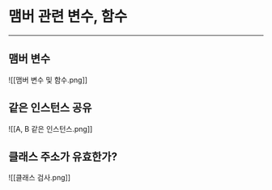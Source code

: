 # 맴버 관련 변수, 함수

---

## 맴버 변수

![[맴버 변수 및 함수.png]]


## 같은 인스턴스 공유 

![[A, B 같은 인스턴스.png]]

## 클래스 주소가 유효한가?

![[클래스 검사.png]]